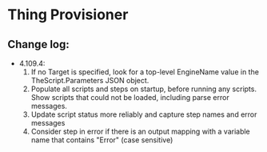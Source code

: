 <!--
SPDX-FileCopyrightText: TRUMPF Laser GmbH, authors: C-Labs

SPDX-License-Identifier: MPL-2.0
-->

# Thing Provisioner

## Change log:
- 4.109.4:
  1. If no Target is specified, look for a top-level EngineName value in the TheScript.Parameters JSON object.
  2. Populate all scripts and steps on startup, before running any scripts. Show scripts that could not be loaded, including parse error messages.
  3. Update script status more reliably and capture step names and error messages
  4. Consider step in error if there is an output mapping with a variable name that contains "Error" (case sensitive)

